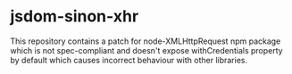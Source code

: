 # jsdom-sinon-xhr
This repository contains a patch for node-XMLHttpRequest npm package which is not spec-compliant and doesn't expose withCredentials property by default which causes incorrect behaviour with other libraries.
